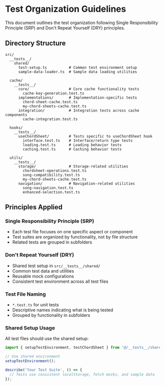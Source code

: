 # Test Organization Guidelines

This document outlines the test organization following Single Responsibility Principle (SRP) and Don't Repeat Yourself (DRY) principles.

## Directory Structure

```
src/
  __tests__/
    shared/
      test-setup.ts          # Common test environment setup
      sample-data-loader.ts  # Sample data loading utilities
      
  cache/
    __tests__/
      core/                  # Core cache functionality tests
        cache-key-generation.test.ts
      implementations/       # Implementation-specific tests
        chord-sheet-cache.test.ts
        my-chord-sheets-cache.test.ts
      integration/           # Integration tests across cache components
        cache-integration.test.ts
        
  hooks/
    __tests__/
      useChordSheet/         # Tests specific to useChordSheet hook
        interface.test.ts    # Interface/return type tests
        loading.test.ts      # Loading behavior tests
        caching.test.ts      # Caching behavior tests
        
  utils/
    __tests__/
      storage/               # Storage-related utilities
        chordsheet-operations.test.ts
        song-compatibility.test.ts
        my-chord-sheets-cache.test.ts
      navigation/            # Navigation-related utilities
        song-navigation.test.ts
        enhanced-selection.test.ts
```

## Principles Applied

### Single Responsibility Principle (SRP)
- Each test file focuses on one specific aspect or component
- Test suites are organized by functionality, not by file structure
- Related tests are grouped in subfolders

### Don't Repeat Yourself (DRY)
- Shared test setup in `src/__tests__/shared/`
- Common test data and utilities
- Reusable mock configurations
- Consistent test environment across all test files

### Test File Naming
- `*.test.ts` for unit tests
- Descriptive names indicating what is being tested
- Grouped by functionality in subfolders

### Shared Setup Usage
All test files should use the shared setup:

```typescript
import { setupTestEnvironment, testChordSheet } from '@/__tests__/shared/test-setup';

// Use shared environment
setupTestEnvironment();

describe('Your Test Suite', () => {
  // Tests use consistent localStorage, fetch mocks, and sample data
});
```
